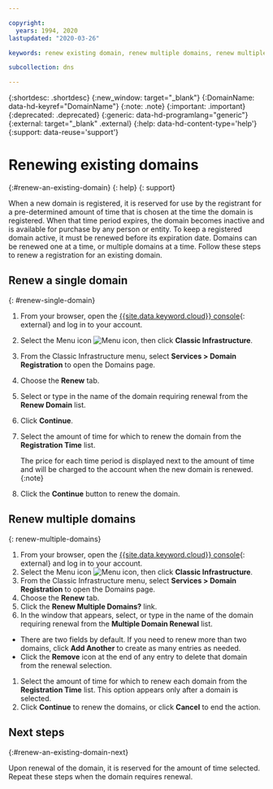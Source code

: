```yaml
---

copyright:
  years: 1994, 2020
lastupdated: "2020-03-26"

keywords: renew existing domain, renew multiple domains, renew multiple existing domains

subcollection: dns

---
```


{:shortdesc: .shortdesc}
{:new_window: target="_blank"}
{:DomainName: data-hd-keyref="DomainName"}
{:note: .note}
{:important: .important}
{:deprecated: .deprecated}
{:generic: data-hd-programlang="generic"}
{:external: target="_blank" .external}
{:help: data-hd-content-type='help'}
{:support: data-reuse='support'}

# Renewing existing domains
{:#renew-an-existing-domain}
{: help}
{: support}

When a new domain is registered, it is reserved for use by the registrant for a pre-determined amount of time that is chosen at the time the domain is registered. When that time period expires, the domain becomes inactive and is available for purchase by any person or entity. To keep a registered domain active, it must be renewed before its expiration date. Domains can be renewed one at a time, or multiple domains at a time. Follow these steps to renew a registration for an existing domain.

## Renew a single domain
{: #renew-single-domain}

1. From your browser, open the [{{site.data.keyword.cloud}} console](https://{DomainName}/){: external} and log in to your account.
1. Select the Menu icon ![Menu icon](../../icons/icon_hamburger.svg), then click **Classic Infrastructure**.
1. From the Classic Infrastructure menu, select **Services > Domain Registration** to open the Domains page.
1. Choose the **Renew** tab.
1. Select or type in the name of the domain requiring renewal from the **Renew Domain** list.
1. Click **Continue**.
1. Select the amount of time for which to renew the domain from the **Registration Time** list.

    The price for each time period is displayed next to the amount of time and will be charged to the account when the new domain is renewed.
    {:note}

1. Click the **Continue** button to renew the domain.

## Renew multiple domains
{: renew-multiple-domains}

1. From your browser, open the [{{site.data.keyword.cloud}} console](https://{DomainName}/){: external} and log in to your account.
1. Select the Menu icon ![Menu icon](../../icons/icon_hamburger.svg), then click **Classic Infrastructure**.
1. From the Classic Infrastructure menu, select **Services > Domain Registration** to open the Domains page.
1. Choose the **Renew** tab.
1. Click the **Renew Multiple Domains?** link.
1.  In the window that appears, select, or type in the name of the domain requiring renewal from the **Multiple Domain Renewal** list.
  * There are two fields by default. If you need to renew more than two domains, click **Add Another** to create as many entries as needed.
  * Click the **Remove** icon at the end of any entry to delete that domain from the renewal selection.
1. Select the amount of time for which to renew each domain from the **Registration Time** list. This option appears only after a domain is selected.
1. Click **Continue** to renew the domains, or click **Cancel** to end the action.

## Next steps
{:#renew-an-existing-domain-next}

Upon renewal of the domain, it is reserved for the amount of time selected. Repeat these steps when the domain requires renewal.
